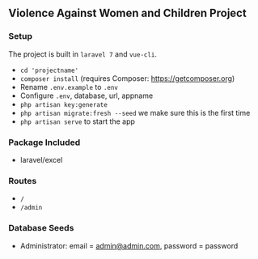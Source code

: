 ## Violence Against Women and Children Project

### Setup

The project is built in `laravel 7` and `vue-cli`.

-   `cd 'projectname'`
-   `composer install` (requires Composer: https://getcomposer.org)
-   Rename `.env.example` to `.env`
-   Configure `.env`, database, url, appname
-   `php artisan key:generate`
-   `php artisan migrate:fresh --seed` we make sure this is the first time
-   `php artisan serve` to start the app

### Package Included

-   laravel/excel

### Routes

-   `/`
-   `/admin`

### Database Seeds

-   Administrator: email = admin@admin.com, password = password
